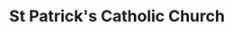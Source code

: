 ---
title: "St Patrick's Catholic Church"
denomination: "Catholic"
leader: "Fr John Fitz-Herbert"
address: "12 River St"
suburb: "Mackay"
address-hint: ""
mailing: ""
phone: "07 4951 2434"
email: ""
website: "www.rok.catholic.net.au/mackay.html"
services:
  - description: 
    day: "Sunday"
    time: "7:00am"
  - description: 
    day: "Sunday"
    time: "6:00pm"
office-hours:
  - "Monday to Thursday 8:30am to 12:00pm"
coordinates: 
  longitude: 149.185062
  latitude: -21.138398
---